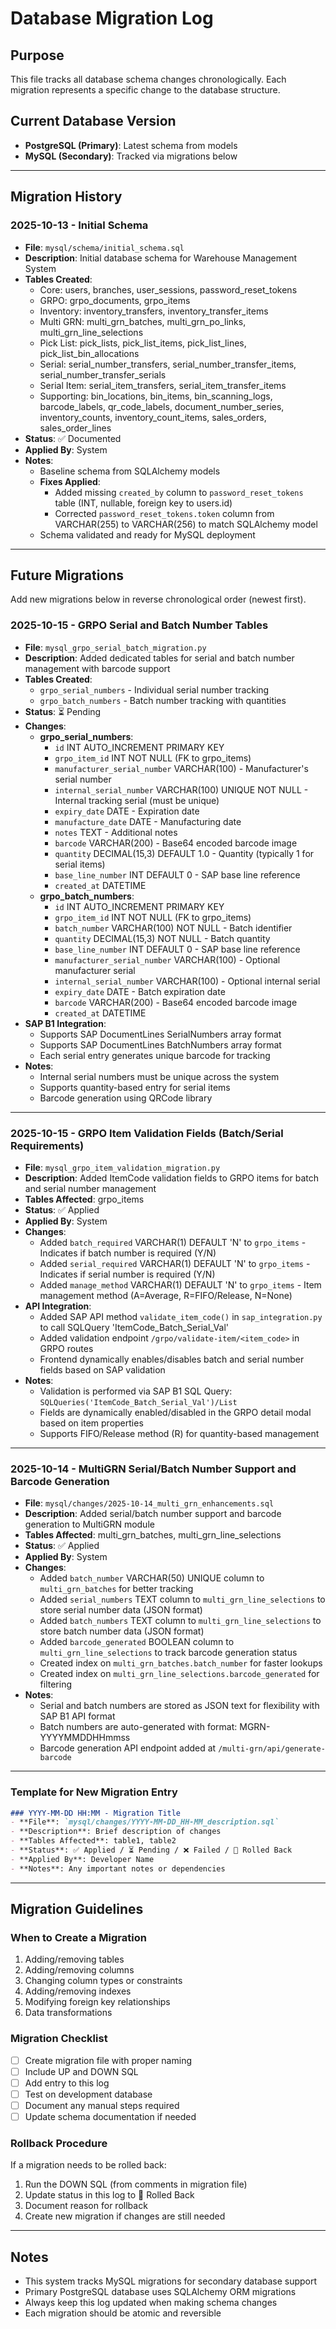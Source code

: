 # Database Migration Log

## Purpose
This file tracks all database schema changes chronologically. Each migration represents a specific change to the database structure.

## Current Database Version
- **PostgreSQL (Primary)**: Latest schema from models
- **MySQL (Secondary)**: Tracked via migrations below

---

## Migration History

### 2025-10-13 - Initial Schema
- **File**: `mysql/schema/initial_schema.sql`
- **Description**: Initial database schema for Warehouse Management System
- **Tables Created**: 
  - Core: users, branches, user_sessions, password_reset_tokens
  - GRPO: grpo_documents, grpo_items
  - Inventory: inventory_transfers, inventory_transfer_items
  - Multi GRN: multi_grn_batches, multi_grn_po_links, multi_grn_line_selections
  - Pick List: pick_lists, pick_list_items, pick_list_lines, pick_list_bin_allocations
  - Serial: serial_number_transfers, serial_number_transfer_items, serial_number_transfer_serials
  - Serial Item: serial_item_transfers, serial_item_transfer_items
  - Supporting: bin_locations, bin_items, bin_scanning_logs, barcode_labels, qr_code_labels, document_number_series, inventory_counts, inventory_count_items, sales_orders, sales_order_lines
- **Status**: ✅ Documented
- **Applied By**: System
- **Notes**: 
  - Baseline schema from SQLAlchemy models
  - **Fixes Applied**: 
    - Added missing `created_by` column to `password_reset_tokens` table (INT, nullable, foreign key to users.id)
    - Corrected `password_reset_tokens.token` column from VARCHAR(255) to VARCHAR(256) to match SQLAlchemy model
  - Schema validated and ready for MySQL deployment

---

## Future Migrations
Add new migrations below in reverse chronological order (newest first).

### 2025-10-15 - GRPO Serial and Batch Number Tables
- **File**: `mysql_grpo_serial_batch_migration.py`
- **Description**: Added dedicated tables for serial and batch number management with barcode support
- **Tables Created**: 
  - `grpo_serial_numbers` - Individual serial number tracking
  - `grpo_batch_numbers` - Batch number tracking with quantities
- **Status**: ⏳ Pending
- **Changes**:
  - **grpo_serial_numbers**:
    - `id` INT AUTO_INCREMENT PRIMARY KEY
    - `grpo_item_id` INT NOT NULL (FK to grpo_items)
    - `manufacturer_serial_number` VARCHAR(100) - Manufacturer's serial number
    - `internal_serial_number` VARCHAR(100) UNIQUE NOT NULL - Internal tracking serial (must be unique)
    - `expiry_date` DATE - Expiration date
    - `manufacture_date` DATE - Manufacturing date
    - `notes` TEXT - Additional notes
    - `barcode` VARCHAR(200) - Base64 encoded barcode image
    - `quantity` DECIMAL(15,3) DEFAULT 1.0 - Quantity (typically 1 for serial items)
    - `base_line_number` INT DEFAULT 0 - SAP base line reference
    - `created_at` DATETIME
  - **grpo_batch_numbers**:
    - `id` INT AUTO_INCREMENT PRIMARY KEY
    - `grpo_item_id` INT NOT NULL (FK to grpo_items)
    - `batch_number` VARCHAR(100) NOT NULL - Batch identifier
    - `quantity` DECIMAL(15,3) NOT NULL - Batch quantity
    - `base_line_number` INT DEFAULT 0 - SAP base line reference
    - `manufacturer_serial_number` VARCHAR(100) - Optional manufacturer serial
    - `internal_serial_number` VARCHAR(100) - Optional internal serial
    - `expiry_date` DATE - Batch expiration date
    - `barcode` VARCHAR(200) - Base64 encoded barcode image
    - `created_at` DATETIME
- **SAP B1 Integration**:
  - Supports SAP DocumentLines SerialNumbers array format
  - Supports SAP DocumentLines BatchNumbers array format
  - Each serial entry generates unique barcode for tracking
- **Notes**: 
  - Internal serial numbers must be unique across the system
  - Supports quantity-based entry for serial items
  - Barcode generation using QRCode library

---

### 2025-10-15 - GRPO Item Validation Fields (Batch/Serial Requirements)
- **File**: `mysql_grpo_item_validation_migration.py`
- **Description**: Added ItemCode validation fields to GRPO items for batch and serial number management
- **Tables Affected**: grpo_items
- **Status**: ✅ Applied
- **Applied By**: System
- **Changes**:
  - Added `batch_required` VARCHAR(1) DEFAULT 'N' to `grpo_items` - Indicates if batch number is required (Y/N)
  - Added `serial_required` VARCHAR(1) DEFAULT 'N' to `grpo_items` - Indicates if serial number is required (Y/N)
  - Added `manage_method` VARCHAR(1) DEFAULT 'N' to `grpo_items` - Item management method (A=Average, R=FIFO/Release, N=None)
- **API Integration**:
  - Added SAP API method `validate_item_code()` in `sap_integration.py` to call SQLQuery 'ItemCode_Batch_Serial_Val'
  - Added validation endpoint `/grpo/validate-item/<item_code>` in GRPO routes
  - Frontend dynamically enables/disables batch and serial number fields based on SAP validation
- **Notes**: 
  - Validation is performed via SAP B1 SQL Query: `SQLQueries('ItemCode_Batch_Serial_Val')/List`
  - Fields are dynamically enabled/disabled in the GRPO detail modal based on item properties
  - Supports FIFO/Release method (R) for quantity-based management

---

### 2025-10-14 - MultiGRN Serial/Batch Number Support and Barcode Generation
- **File**: `mysql/changes/2025-10-14_multi_grn_enhancements.sql`
- **Description**: Added serial/batch number support and barcode generation to MultiGRN module
- **Tables Affected**: multi_grn_batches, multi_grn_line_selections
- **Status**: ✅ Applied
- **Applied By**: System
- **Changes**:
  - Added `batch_number` VARCHAR(50) UNIQUE column to `multi_grn_batches` for better tracking
  - Added `serial_numbers` TEXT column to `multi_grn_line_selections` to store serial number data (JSON format)
  - Added `batch_numbers` TEXT column to `multi_grn_line_selections` to store batch number data (JSON format)
  - Added `barcode_generated` BOOLEAN column to `multi_grn_line_selections` to track barcode generation status
  - Created index on `multi_grn_batches.batch_number` for faster lookups
  - Created index on `multi_grn_line_selections.barcode_generated` for filtering
- **Notes**: 
  - Serial and batch numbers are stored as JSON text for flexibility with SAP B1 API format
  - Batch numbers are auto-generated with format: MGRN-YYYYMMDDHHmmss
  - Barcode generation API endpoint added at `/multi-grn/api/generate-barcode`

---

### Template for New Migration Entry
```markdown
### YYYY-MM-DD HH:MM - Migration Title
- **File**: `mysql/changes/YYYY-MM-DD_HH-MM_description.sql`
- **Description**: Brief description of changes
- **Tables Affected**: table1, table2
- **Status**: ✅ Applied / ⏳ Pending / ❌ Failed / 🔄 Rolled Back
- **Applied By**: Developer Name
- **Notes**: Any important notes or dependencies
```

---

## Migration Guidelines

### When to Create a Migration
1. Adding/removing tables
2. Adding/removing columns
3. Changing column types or constraints
4. Adding/removing indexes
5. Modifying foreign key relationships
6. Data transformations

### Migration Checklist
- [ ] Create migration file with proper naming
- [ ] Include UP and DOWN SQL
- [ ] Add entry to this log
- [ ] Test on development database
- [ ] Document any manual steps required
- [ ] Update schema documentation if needed

### Rollback Procedure
If a migration needs to be rolled back:
1. Run the DOWN SQL (from comments in migration file)
2. Update status in this log to 🔄 Rolled Back
3. Document reason for rollback
4. Create new migration if changes are still needed

---

## Notes
- This system tracks MySQL migrations for secondary database support
- Primary PostgreSQL database uses SQLAlchemy ORM migrations
- Always keep this log updated when making schema changes
- Each migration should be atomic and reversible